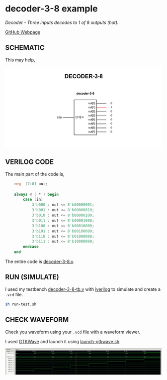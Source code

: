 # decoder-3-8 example

_Decoder - Three inputs decodes to 1 of 8 outputs (hot)._

[GitHub Webpage](https://jeffdecola.github.io/my-systemverilog-examples/)

## SCHEMATIC

This may help,

![IMAGE - decoder-3-8.jpg - IMAGE](../../../docs/pics/decoder-3-8.jpg)

## VERILOG CODE

The main part of the code is,

```verilog
    reg  [7:0] out;

    always @ ( * ) begin
        case (in)
            3'b000 : out <= 8'b00000001;
            3'b001 : out <= 8'b00000010;
            3'b010 : out <= 8'b00000100;
            3'b011 : out <= 8'b00001000;
            3'b100 : out <= 8'b00010000;
            3'b101 : out <= 8'b00100000;
            3'b110 : out <= 8'b01000000;
            3'b111 : out <= 8'b10000000;
        endcase
    end
```

The entire code is
[decoder-3-8.v](decoder-3-8.v).

## RUN (SIMULATE)

I used my testbench
[decoder-3-8-tb.v](decoder-3-8-tb.v) with
[iverilog](https://github.com/JeffDeCola/my-cheat-sheets/tree/master/hardware/tools/simulation/iverilog-cheat-sheet)
to simulate and create a `.vcd` file.

```bash
sh run-test.sh
```

## CHECK WAVEFORM

Check you waveform using your `.vcd` file with a waveform viewer.

I used [GTKWave](https://github.com/JeffDeCola/my-cheat-sheets/tree/master/hardware/tools/simulation/gtkwave-cheat-sheet)
and launch it using
[launch-gtkwave.sh](launch-gtkwave.sh).

![decoder-3-8-waveform.jpg](../../../docs/pics/decoder-3-8-waveform.jpg)
